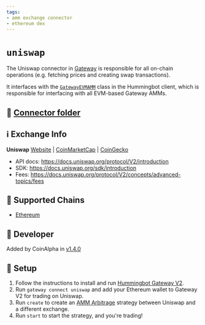 ```yaml
---
tags:
- amm exchange connector
- ethereum dex
---
```


# `uniswap`

The Uniswap connector in [Gateway](/gateway) is responsible for all on-chain operations (e.g. fetching prices and creating swap transactions).

It interfaces with the [`GatewayEVMAMM`](https://github.com/hummingbot/hummingbot/blob/master/hummingbot/connector/gateway_EVM_AMM.py) class in the Hummingbot client, which is responsible for interfacing with all EVM-based Gateway AMMs.

## 📁 [Connector folder](https://github.com/hummingbot/hummingbot/tree/master/gateway/src/connectors/uniswap)

## ℹ️ Exchange Info

**Uniswap**
[Website](https://uniswap.org/) | [CoinMarketCap](https://coinmarketcap.com/exchanges/uniswap-v2/) | [CoinGecko](https://www.coingecko.com/en/exchanges/uniswap_v2)

* API docs: https://docs.uniswap.org/protocol/V2/introduction
* SDK: https://docs.uniswap.org/sdk/introduction
* Fees: https://docs.uniswap.org/protocol/V2/concepts/advanced-topics/fees

## 🔗 Supported Chains

* [Ethereum](/gateway/chains/ethereum)

## 👷 Developer

Added by CoinAlpha in [v1.4.0](/release-notes/1.4.0/) 

## 🔑 Setup

1. Follow the instructions to install and run [Hummingbot Gateway V2](/gateway/).
2. Run `gateway connect uniswap` and add your Ethereum wallet to Gateway V2 for trading on Uniswap.
3. Run `create` to create an [AMM Arbitrage](/strategies/amm-arbitrage/) strategy between Uniswap and a different exchange.
4. Run `start` to start the strategy, and you're trading!
